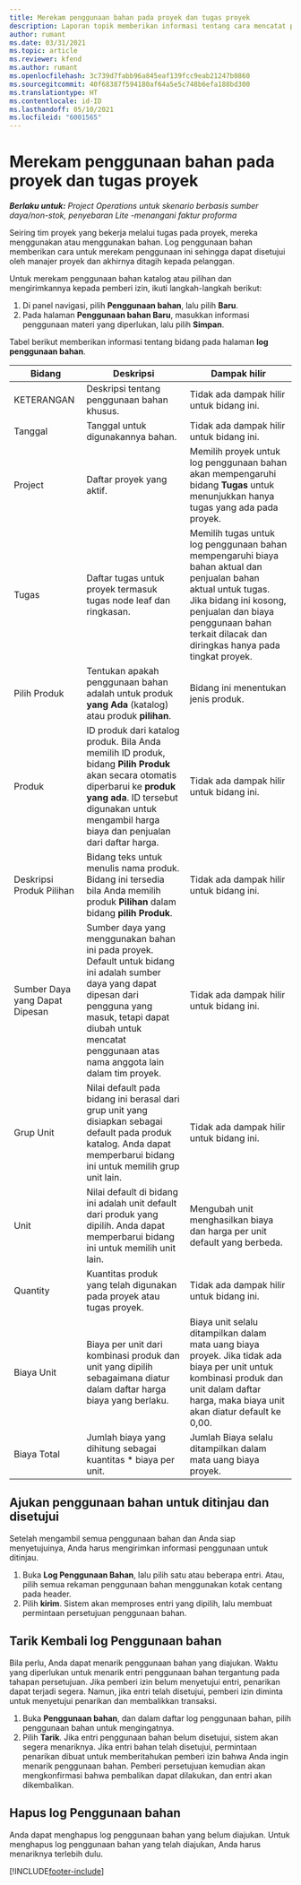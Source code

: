 ```yaml
---
title: Merekam penggunaan bahan pada proyek dan tugas proyek
description: Laporan topik memberikan informasi tentang cara mencatat penggunaan materi terhadap proyek dan tugas proyek.
author: rumant
ms.date: 03/31/2021
ms.topic: article
ms.reviewer: kfend
ms.author: rumant
ms.openlocfilehash: 3c739d7fabb96a845eaf139fcc9eab21247b0860
ms.sourcegitcommit: 40f68387f594180af64a5e5c748b6efa188bd300
ms.translationtype: HT
ms.contentlocale: id-ID
ms.lasthandoff: 05/10/2021
ms.locfileid: "6001565"
---
```

# <a name="record-material-usage-on-projects-and-project-tasks"></a>Merekam penggunaan bahan pada proyek dan tugas proyek

_**Berlaku untuk:** Project Operations untuk skenario berbasis sumber daya/non-stok, penyebaran Lite -menangani faktur proforma_

Seiring tim proyek yang bekerja melalui tugas pada proyek, mereka menggunakan atau menggunakan bahan. Log penggunaan bahan memberikan cara untuk merekam penggunaan ini sehingga dapat disetujui oleh manajer proyek dan akhirnya ditagih kepada pelanggan. 

Untuk merekam penggunaan bahan katalog atau pilihan dan mengirimkannya kepada pemberi izin, ikuti langkah-langkah berikut: 

1. Di panel navigasi, pilih **Penggunaan bahan**, lalu pilih **Baru**.
2. Pada halaman **Penggunaan bahan Baru**, masukkan informasi penggunaan materi yang diperlukan, lalu pilih **Simpan**.

Tabel berikut memberikan informasi tentang bidang pada halaman **log penggunaan bahan**. 

| **Bidang** | **Deskripsi** | **Dampak hilir** |
| --- | --- | --- |
| KETERANGAN | Deskripsi tentang penggunaan bahan khusus. | Tidak ada dampak hilir untuk bidang ini. |
| Tanggal | Tanggal untuk digunakannya bahan. | Tidak ada dampak hilir untuk bidang ini. |
| Project | Daftar proyek yang aktif. | Memilih proyek untuk log penggunaan bahan akan mempengaruhi bidang **Tugas** untuk menunjukkan hanya tugas yang ada pada proyek. |
| Tugas | Daftar tugas untuk proyek termasuk tugas node leaf dan ringkasan. | Memilih tugas untuk log penggunaan bahan mempengaruhi biaya bahan aktual dan penjualan bahan aktual untuk tugas. Jika bidang ini kosong, penjualan dan biaya penggunaan bahan terkait dilacak dan diringkas hanya pada tingkat proyek. |
| Pilih Produk | Tentukan apakah penggunaan bahan adalah untuk produk **yang Ada** (katalog) atau produk **pilihan**. | Bidang ini menentukan jenis produk. |
| Produk | ID produk dari katalog produk. Bila Anda memilih ID produk, bidang **Pilih Produk** akan secara otomatis diperbarui ke **produk yang ada**. ID tersebut digunakan untuk mengambil harga biaya dan penjualan dari daftar harga. | Tidak ada dampak hilir untuk bidang ini. |
| Deskripsi Produk Pilihan | Bidang teks untuk menulis nama produk. Bidang ini tersedia bila Anda memilih produk **Pilihan** dalam bidang **pilih Produk**.| Tidak ada dampak hilir untuk bidang ini. |
| Sumber Daya yang Dapat Dipesan| Sumber daya yang menggunakan bahan ini pada proyek. Default untuk bidang ini adalah sumber daya yang dapat dipesan dari pengguna yang masuk, tetapi dapat diubah untuk mencatat penggunaan atas nama anggota lain dalam tim proyek. | Tidak ada dampak hilir untuk bidang ini. |
| Grup Unit | Nilai default pada bidang ini berasal dari grup unit yang disiapkan sebagai default pada produk katalog. Anda dapat memperbarui bidang ini untuk memilih grup unit lain. | Tidak ada dampak hilir untuk bidang ini. |
| Unit | Nilai default di bidang ini adalah unit default dari produk yang dipilih. Anda dapat memperbarui bidang ini untuk memilih unit lain. | Mengubah unit menghasilkan biaya dan harga per unit default yang berbeda. |
| Quantity | Kuantitas produk yang telah digunakan pada proyek atau tugas proyek. | Tidak ada dampak hilir untuk bidang ini. |
| Biaya Unit | Biaya per unit dari kombinasi produk dan unit yang dipilih sebagaimana diatur dalam daftar harga biaya yang berlaku. | Biaya unit selalu ditampilkan dalam mata uang biaya proyek. Jika tidak ada biaya per unit untuk kombinasi produk dan unit dalam daftar harga, maka biaya unit akan diatur default ke 0,00. |
| Biaya Total | Jumlah biaya yang dihitung sebagai kuantitas \* biaya per unit.| Jumlah Biaya selalu ditampilkan dalam mata uang biaya proyek. |


## <a name="submit-material-usage-for-review-and-approval"></a>Ajukan penggunaan bahan untuk ditinjau dan disetujui 
Setelah mengambil semua penggunaan bahan dan Anda siap menyetujuinya, Anda harus mengirimkan informasi penggunaan untuk ditinjau.

1. Buka **Log Penggunaan Bahan**, lalu pilih satu atau beberapa entri. Atau, pilih semua rekaman penggunaan bahan menggunakan kotak centang pada header.
2. Pilih **kirim**. Sistem akan memproses entri yang dipilih, lalu membuat permintaan persetujuan penggunaan bahan.

## <a name="recall-a-material-usage-log"></a>Tarik Kembali log Penggunaan bahan

Bila perlu, Anda dapat menarik penggunaan bahan yang diajukan. Waktu yang diperlukan untuk menarik entri penggunaan bahan tergantung pada tahapan persetujuan.  Jika pemberi izin belum menyetujui entri, penarikan dapat terjadi segera. Namun, jika entri telah disetujui, pemberi izin diminta untuk menyetujui penarikan dan membalikkan transaksi.

1. Buka **Penggunaan bahan**, dan dalam daftar log penggunaan bahan, pilih penggunaan bahan untuk mengingatnya.
2. Pilih **Tarik**. Jika entri penggunaan bahan belum disetujui, sistem akan segera menariknya. Jika entri bahan telah disetujui, permintaan penarikan dibuat untuk memberitahukan pemberi izin bahwa Anda ingin menarik penggunaan bahan. Pemberi persetujuan kemudian akan mengkonfirmasi bahwa pembalikan dapat dilakukan, dan entri akan dikembalikan.

## <a name="delete-a-material-usage-log"></a>Hapus log Penggunaan bahan

Anda dapat menghapus log penggunaan bahan yang belum diajukan. Untuk menghapus log penggunaan bahan yang telah diajukan, Anda harus menariknya terlebih dulu.



[!INCLUDE[footer-include](../includes/footer-banner.md)]
